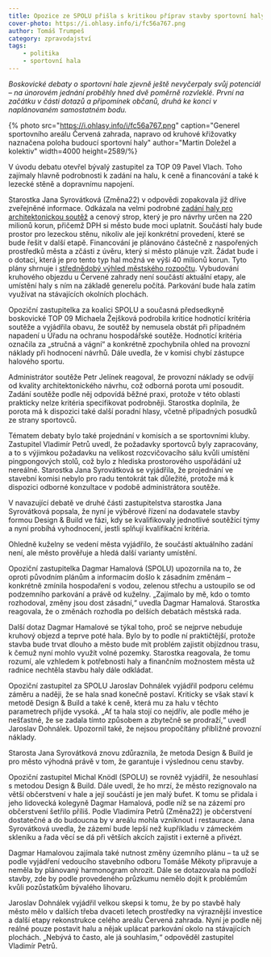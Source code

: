 ```yaml
---
title: Opozice ze SPOLU přišla s kritikou příprav stavby sportovní haly
cover-photo: https://i.ohlasy.info/i/fc56a767.png
author: Tomáš Trumpeš
category: zpravodajství
tags:
    - politika
    - sportovní hala
---
```


*Boskovické debaty o sportovní hale zjevně ještě nevyčerpaly svůj potenciál – na únorovém jednání proběhly hned dvě poměrně rozvleklé. První na začátku v části dotazů a připomínek občanů, druhá ke konci v naplánovaném samostatném bodu.*

{% photo src="https://i.ohlasy.info/i/fc56a767.png" caption="Generel sportovního areálu Červená zahrada, napravo od kruhové křižovatky naznačena poloha budoucí sportovní haly" author="Martin Doležel a kolektiv" width=4000 height=2589/%}

V úvodu debatu otevřel bývalý zastupitel za TOP 09 Pavel Vlach. Toho zajímaly hlavně podrobnosti k zadání na halu, k ceně a financování a také k lezecké stěně a dopravnímu napojení.

Starostka Jana Syrovátková (Změna22) v odpovědi zopakovala již dříve zveřejněné informace. Odkázala na velmi podrobné [zadání haly pro architektonickou soutěž](https://zakazky.boskovice.cz/contract_display_300.html) a cenový strop, který je pro návrhy určen na 220 milionů korun, přičemž DPH si město bude moci uplatnit. Součástí haly bude prostor pro lezeckou stěnu, nikoliv ale její konkrétní provedení, které se bude řešit v další etapě. Financování je plánováno částečně z naspořených prostředků města a zčásti z úvěru, který si město plánuje vzít. Žádat bude i o dotaci, která je pro tento typ hal možná ve výši 40 milionů korun. Tyto plány shrnuje i [střednědobý výhled městského rozpočtu](https://ohlasy.info/clanky/2024/12/rozpocet.html). Vybudování kruhového objezdu u Červené zahrady není součástí aktuální etapy, ale umístění haly s ním na základě generelu počítá. Parkování bude hala zatím využívat na stávajících okolních plochách.

Opoziční zastupitelka za koalici SPOLU a současná předsedkyně boskovické TOP 09 Michaela Žejšková podrobila kritice hodnotící kritéria soutěže a vyjádřila obavu, že soutěž by nemusela obstát při případném napadení u Úřadu na ochranu hospodářské soutěže. Hodnotící kritéria označila za „stručná a vágní“ a konkrétně zpochybnila ohled na provozní náklady při hodnocení návrhů. Dále uvedla, že v komisi chybí zástupce halového sportu.

Administrátor soutěže Petr Jelínek reagoval, že provozní náklady se odvíjí od kvality architektonického návrhu, což odborná porota umí posoudit. Zadání soutěže podle něj odpovídá běžné praxi, protože v této oblasti prakticky nelze kritéria specifikovat podrobněji. Starostka doplnila, že porota má k dispozici také další poradní hlasy, včetně případných posudků ze strany sportovců.

Tématem debaty bylo také projednání v komisích a se sportovními kluby. Zastupitel Vladimír Petrů uvedl, že požadavky sportovců byly zapracovány, a to s výjimkou požadavku na velikost rozcvičovacího sálu kvůli umístění pingpongových stolů, což bylo z hlediska prostorového uspořádání už nereálné. Starostka Jana Syrovátková se vyjádřila, že projednání ve stavební komisi nebylo pro radu tentokrát tak důležité, protože má k dispozici odborné konzultace v podobě administrátora soutěže.

V navazující debatě ve druhé části zastupitelstva starostka Jana Syrovátková popsala, že nyní je výběrové řízení na dodavatele stavby formou Design & Build ve fázi, kdy se kvalifikovaly jednotlivé soutěžící týmy a nyní probíhá vyhodnocení, jestli splňují kvalifikační kritéria.

Ohledně kuželny se vedení města vyjádřilo, že součástí aktuálního zadání není, ale město prověřuje a hledá další varianty umístění.

Opoziční zastupitelka Dagmar Hamalová (SPOLU) upozornila na to, že oproti původním plánům a informacím došlo k zásadním změnám – konkrétně zmínila hospodaření s vodou, zelenou střechu a ustoupilo se od podzemního parkování a právě od kuželny. „Zajímalo by mě, kdo o tomto rozhodoval, změny jsou dost zásadní,“ uvedla Dagmar Hamalová. Starostka reagovala, že o změnách rozhodla po delších debatách městská rada.

Další dotaz Dagmar Hamalové se týkal toho, proč se nejprve nebuduje kruhový objezd a teprve poté hala. Bylo by to podle ní praktičtější, protože stavba bude trvat dlouho a město bude mít problém zajistit objízdnou trasu, k čemuž nyní mohlo využít volné pozemky. Starostka reagovala, že tomu rozumí, ale vzhledem k potřebnosti haly a finančním možnostem města už radnice nechtěla stavbu haly dále odkládat.

Opoziční zastupitel za SPOLU Jaroslav Dohnálek vyjádřil podporu celému záměru a naději, že se hala snad konečně postaví. Kriticky se však staví k metodě Design & Build a také k ceně, která mu za halu v těchto parametrech přijde vysoká. „Ať ta hala stojí co nejdřív, ale podle mého je nešťastné, že se zadala tímto způsobem a zbytečně se prodraží,“ uvedl Jaroslav Dohnálek. Upozornil také, že nejsou propočítány přibližné provozní náklady.

Starosta Jana Syrovátková znovu zdůraznila, že metoda Design & Build je pro město výhodná právě v tom, že garantuje i výslednou cenu stavby.

Opoziční zastupitel Michal Knödl (SPOLU) se rovněž vyjádřil, že nesouhlasí s metodou Design & Build. Dále uvedl, že ho mrzí, že město rezignovalo na větší občerstvení v hale a její součástí je jen malý bufet. K tomu se přidala i jeho lidovecká kolegyně Dagmar Hamalová, podle níž se na zázemí pro občerstvení šetřilo příliš. Podle Vladimíra Petrů (Změna22) je občerstvení dostatečné a do budoucna by v areálu mohla vzniknout i restaurace. Jana Syrovátková uvedla, že zázemí bude lepší než kupříkladu v zámeckém skleníku a řada věcí se dá při větších akcích zajistit i externě a přivézt.

Dagmar Hamalovou zajímala také nutnost změny územního plánu – ta už se podle vyjádření vedoucího stavebního odboru Tomáše Měkoty připravuje a neměla by plánovaný harmonogram ohrozit. Dále se dotazovala na podloží stavby, zde by podle provedeného průzkumu nemělo dojít k problémům kvůli pozůstatkům bývalého lihovaru.

Jaroslav Dohnálek vyjádřil velkou skepsi k tomu, že by po stavbě haly město mělo v dalších třeba dvaceti letech prostředky na výraznější investice a další etapy rekonstrukce celého areálu Červená zahrada. Nyní je podle něj reálné pouze postavit halu a nějak uplácat parkování okolo na stávajících plochách. „Nebývá to často, ale já souhlasím,“ odpověděl zastupitel Vladimír Petrů.